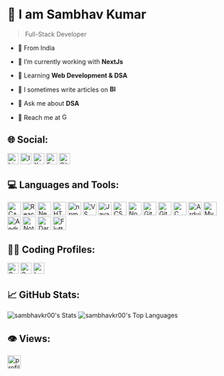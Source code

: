 # 👋 I am Sambhav Kumar

> Full-Stack Developer

- 📍 From India

- 🔎 I’m currently working with **NextJs**

- 📖 Learning **Web Development & DSA**

- 📝 I sometimes write articles on **[<img alt="Blogger" src="https://img.shields.io/badge/Blogger-%23FF5722?style=flat-square&logo=blogger&logoColor=white&color=%23FF5722" height="15" />](https://www.blogger.com/blog/posts/686635716425925772?tab=rj&bpli=1&pli=1)**

- 💬 Ask me about **DSA**

- 📧 Reach me at <a href="mailto:kumarsambhav00@gmail.com" target="blank"><img alt="Gmail" src="https://img.shields.io/badge/Gmail-%23FFFFFF?style=flat-square&logo=gmail&logoColor=red&color=%23FFFFFF" height="15" /></a>

## 🌐 Social:

<div>
  <a href="https://linkedin.com/in/sambhavkr00" target="blank"><img alt="LinkedIn" src="https://img.shields.io/badge/LinkedIn-%230A66C2?style=flat-square&logo=linkedin&logoColor=white&color=%230A66C2" height="25" /></a>
  <a href="https://instagram.com/sambhavkr00" target="blank"><img alt="Instagram" src="https://img.shields.io/badge/Instagram-%23E4405F?style=flat-square&logo=instagram&logoColor=white&color=%23E4405F" height="25" /></a>
  <a href="https://twitter.com/sambhavkr00" target="blank"><img alt="X" src="https://img.shields.io/badge/Twitter-%23000000?style=flat-square&logo=X&logoColor=white&color=%23000000" height="25" /></a>
  <a href="https://fb.com/sambhavkr00" target="blank"><img alt="Facebook" src="https://img.shields.io/badge/Facebook-%230866FF?style=flat-square&logo=facebook&logoColor=white&color=%230866FF" height="25" /></a>
  <a href="https://github.com/sambhavkr00" target="blank"><img alt="GitHub followers" src="https://img.shields.io/github/followers/sambhavkr00?style=flat-square&logo=Github&logoColor=white&label=GitHub&labelColor=black&color=blue" height="25" /></a>
</div>

## 💻 Languages and Tools:

<div>
  <img alt="C++" src="https://img.shields.io/badge/C%2B%2B-%2300599C?style=for-the-badge&logo=C%2B%2B&logoColor=white&color=%2300599C" height="30" />
  <img alt="ReactJs" src="https://img.shields.io/badge/React.Js-%2361DAFB?style=for-the-badge&logo=react&logoColor=black&color=%2361DAFB" height="30" />
  <img alt="NextJs" src="https://img.shields.io/badge/Next.js-%23000000?style=for-the-badge&logo=next.js&logoColor=white&color=%23000000" height="30" />
  <img alt="HTML5" src="https://img.shields.io/badge/HTML5-%23E34F26?style=for-the-badge&logo=HTML5&logoColor=white&color=%23E34F26" height="30" />
  <img alt="npm" src="https://img.shields.io/badge/npm-%23CB3837?style=for-the-badge&logo=npm&logoColor=white&color=%23CB3837" height="30">
  <img alt="VS Code" src="https://img.shields.io/badge/VS%20Code-%23007ACC?style=for-the-badge&logo=Visual%20Studio%20Code&logoColor=white&color=%23007ACC" height="30">
  <img alt="JavaScript" src="https://img.shields.io/badge/JavaScript-%23F7DF1E?style=for-the-badge&logo=javaScript&logoColor=black&color=%23F7DF1E" height="30" />
  <img alt="CSS3" src="https://img.shields.io/badge/CSS3-%231572B6?style=for-the-badge&logo=CSS3&logoColor=white&color=%231572B6" height="30" />
  <img alt="NodeJs" src="https://img.shields.io/badge/Node.js-%23339933?style=for-the-badge&logo=node.js&logoColor=white&color=%23339933" height="30" />
  <img alt="Git" src="https://img.shields.io/badge/Git-%23F05032?style=for-the-badge&logo=git&logoColor=white&color=%23F05032" height="30" />
  <img alt="GitHub" src="https://img.shields.io/badge/GitHub-%23181717?style=for-the-badge&logo=github&logoColor=white&color=%23181717" height="30" />
  <img alt="C" src="https://img.shields.io/badge/C-%23A8B9CC?style=for-the-badge&logo=c&logoColor=black&color=%23A8B9CC" height="30" />
  <img alt="Arduino" src="https://img.shields.io/badge/Arduino-%2300878F?style=for-the-badge&logo=arduino&logoColor=white&color=%2300878F" height="30">
  <img alt="MySQL" src="https://img.shields.io/badge/MySQL-%234479A1?style=for-the-badge&logo=MySQL&logoColor=black&color=%234479A1" height="30" />
  <img alt="Android" src="https://img.shields.io/badge/Android-%2334A853?style=for-the-badge&logo=android&logoColor=white&color=%2334A853" height="30" />
  <img alt="Notion" src="https://img.shields.io/badge/Notion-%23000000?style=for-the-badge&logo=notion&logoColor=white&color=%23000000" height="30" />
  <img alt="Dart" src="https://img.shields.io/badge/Dart-%230175C2?style=for-the-badge&logo=dart&logoColor=white&color=%230175C2" height="30" />
  <img alt="Flutter" src="https://img.shields.io/badge/Flutter-%2302569B?style=for-the-badge&logo=flutter&logoColor=white&color=%2302569B" height="30" />
</div>

## 👨‍💻 Coding Profiles:

<div>
  <a href="https://www.codechef.com/users/sambhavkr00" target="blank"><img alt="Codechef" src="https://img.shields.io/badge/Codechef-%235B4638?style=flat-square&logo=codechef&logoColor=white&color=%235B4638" height="25" /></a>
  <a href="https://codeforces.com/profile/sambhavkr00" target="blank"><img alt="Codeforces" src="https://img.shields.io/badge/Codeforces-%231F8ACB?style=flat-square&logo=codeforces&logoColor=white&color=%231F8ACB" height="25" /></a>
  <a href="https://www.leetcode.com/sambhavkr00" target="blank"><img alt="LeetCode" src="https://img.shields.io/badge/LeetCode-%23FFA116?style=flat-square&logo=leetcode&logoColor=white&color=%23FFA116" height="25" /></a>
</div>

## 📈 GitHub Stats:

![sambhavkr00's Stats](https://github-readme-stats.vercel.app/api?username=sambhavkr00&theme=dark&show_icons=true&hide_border=false&count_private=false)
![sambhavkr00's Top Languages](https://github-readme-stats.vercel.app/api/top-langs/?username=sambhavkr00&theme=dark&show_icons=true&hide_border=false&layout=compact)

## 👁️ Views:

<a href="https://visitcount.itsvg.in"><img src="https://visitcount.itsvg.in/api?id=sambhavkr00&label=Profile%20Views&color=1&icon=0&pretty=false" alt="profile views" height="30" /></a>
